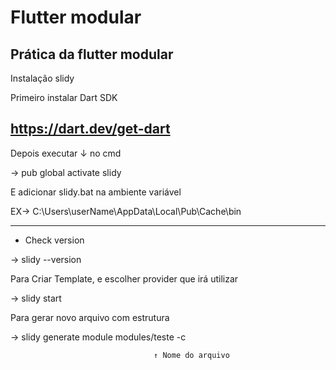 # Flutter modular
Prática da flutter modular
---
Instalação slidy

Primeiro instalar Dart SDK

https://dart.dev/get-dart
---
Depois executar ↓ no cmd

→ pub global activate slidy

E adicionar slidy.bat na ambiente variável

EX→ C:\Users\userName\AppData\Local\Pub\Cache\bin

---
* Check version

→ slidy --version

Para Criar Template, e escolher provider que irá utilizar

→ slidy start

Para gerar novo arquivo com estrutura

→ slidy generate module modules/teste -c

                                    ↑ Nome do arquivo
